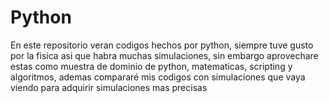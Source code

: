 # Python
En este repositorio veran codigos hechos por python, siempre tuve gusto por la fisica asi que habra muchas simulaciones, sin embargo aprovechare estas como muestra de dominio de python, matematicas, scripting y algoritmos, ademas compararé mis codigos con simulaciones que vaya viendo para adquirir simulaciones mas precisas
